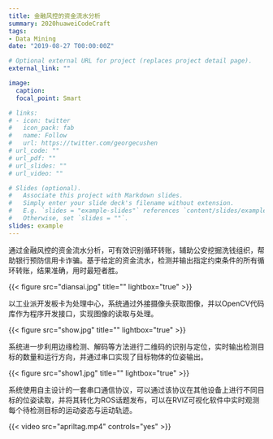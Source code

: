 ```yaml
---
title: 金融风控的资金流水分析
summary: 2020huaweiCodeCraft
tags:
- Data Mining
date: "2019-08-27 T00:00:00Z"

# Optional external URL for project (replaces project detail page).
external_link: ""

image:
  caption: 
  focal_point: Smart

# links:
# - icon: twitter
#   icon_pack: fab
#   name: Follow
#   url: https://twitter.com/georgecushen
# url_code: ""
# url_pdf: ""
# url_slides: ""
# url_video: ""

# Slides (optional).
#   Associate this project with Markdown slides.
#   Simply enter your slide deck's filename without extension.
#   E.g. `slides = "example-slides"` references `content/slides/example-slides.md`.
#   Otherwise, set `slides = ""`.
slides: example
---
```


通过金融风控的资金流水分析，可有效识别循环转账，辅助公安挖掘洗钱组织，帮助银行预防信用卡诈骗。基于给定的资金流水，检测并输出指定约束条件的所有循环转账，结果准确，用时最短者胜。

{{< figure src="diansai.jpg" title="" lightbox="true" >}}

以工业派开发板卡为处理中心，系统通过外接摄像头获取图像，并以OpenCV代码库作为程序开发接口，实现图像的读取与处理。

{{< figure src="show.jpg" title="" lightbox="true" >}}

系统进一步利用边缘检测、解码等方法进行二维码的识别与定位，实时输出检测目标的数量和运行方向，并通过串口实现了目标物体的位姿输出。

{{< figure src="show1.jpg" title="" lightbox="true" >}}

系统使用自主设计的一套串口通信协议，可以通过该协议在其他设备上进行不同目标的位姿读取，并将其转化为ROS话题发布，可以在RVIZ可视化软件中实时观测每个待检测目标的运动姿态与运动轨迹。

{{< video src="apriltag.mp4" controls="yes" >}}

